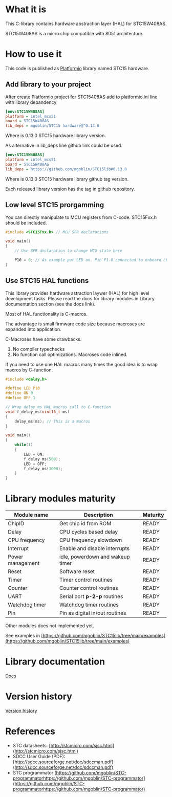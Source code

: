 # What it is
This C-library contains hardware abstraction layer (HAL) for STC15W408AS. 

STC15W408AS is a micro chip compatible with 8051 architecture.

# How to use it
This code is published as [Platformio](https://platformio.org/) library named STC15 hardware.

## Add library to your project
After create Platformio project for STC15408AS add to platformio.ini line with library depandency

```ini
[env:STC15W408AS]
platform = intel_mcs51
board = STC15W408AS
lib_deps = mgoblin/STC15 hardware@^0.13.0
```
Where is 0.13.0 STC15 hardware library version.

As alternative in lib_deps line github link could be used.

```ini
[env:STC15W408AS]
platform = intel_mcs51
board = STC15W408AS
lib_deps = https://github.com/mgoblin/STC15lib#0.13.0
```

Where is 0.13.0 STC15 hardware library github tag version.

Each released library version has the tag in github repository. 

## Low level STC15 prorgamming
You can directly manipulate to MCU registers from C-code. 
STC15Fxx.h should be included. 

```C
#include <STC15Fxx.h> // MCU SFR declarations 

void main()
{
    // Use SFR declaration to change MCU state here

    P10 = 0; // As example put LED on. Pin P1.0 connected to onboard LED
}
```

## Use STC15 HAL functions
This library provides hardware astraction laywer (HAL) for high level development tasks.
Please read the docs for library modules in Library documentation section (see the docs link).

Most of HAL functionality is C-macros. 

The advantage is small firmware code size because 
macroses are expanded into application.

C-Macroses have some drawbacks.

1. No compiler typechecks
2. No function call optimizations. Macroses code inlined.

If you need to use one HAL macros many times the good idea is to wrap macros by C-function.

```C
#include <delay.h>

#define LED P10
#define ON 0
#define OFF 1

// Wrap delay_ms HAL macros call to C-function
void f_delay_ms(uint16_t ms)
{
    delay_ms(ms); // This is a macros 
} 

void main()
{
    while(1)
    {
        LED = ON;
        f_delay_ms(500);
        LED = OFF;
        f_delay_ms(1000);
    }
}
```

# Library modules maturity
| Module name  | Description                      | Maturity           |
|------------- |----------------------------------|--------------------|
| ChipID       | Get chip id from ROM             | READY              |
| Delay        | CPU cycles based delay           | READY              |
| CPU frequency| CPU frequency slowdown           | READY              |
| Interrupt    | Enable and disable interrupts    | READY              |
| Power management | idle, powerdown and wakeup timer        | READY              |
| Reset        | Software reset                   | READY              |
| Timer        | Timer control routines           | READY              |
| Counter      | Counter control routines         | READY              |
| UART         | Serial port **p-2-p** routines   | READY              |
| Watchdog timer | Watchdog timer routines        | READY              |
| Pin          | Pin as digital in/out routines   | READY              |

Other modules does not implemented yet.

See examples in [https://github.com/mgoblin/STC15lib/tree/main/examples](https://github.com/mgoblin/STC15lib/tree/main/examples)

# Library documentation
[Docs](https://mgoblin.github.io/STC15lib/docs/html/index.html)

# Version history
[Version history](https://mgoblin.github.io/STC15lib/VERSION_HISTORY.html)

# References

* STC datasheets: [http://stcmicro.com/sjsc.html](http://stcmicro.com/sjsc.html)
* SDCC User Guide (PDF): [http://sdcc.sourceforge.net/doc/sdccman.pdf](http://sdcc.sourceforge.net/doc/sdccman.pdf)
* STC programmator [https://github.com/mgoblin/STC-programmatorhttps://github.com/mgoblin/STC-programmator](https://github.com/mgoblin/STC-programmatorhttps://github.com/mgoblin/STC-programmator)
